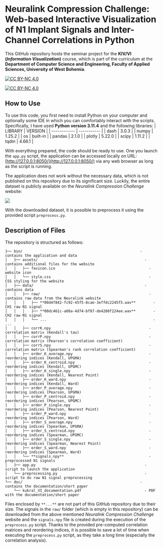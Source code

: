 # Neuralink Compression Challenge: Web-based Interactive Visualization of N1 Implant Signals and Inter-Channel Correlations in Python

This GitHub repository hosts the seminar project for the **KIV/VI (*Information Visualization*)** course, which is part of the curriculum at the **Department of Computer Science and Engineering, Faculty of Applied Sciences, University of West Bohemia**.

[![CC BY-NC 4.0][cc-by-nc-shield]][cc-by-nc]

[![CC BY-NC 4.0][cc-by-nc-image]][cc-by-nc]

[cc-by-nc]: https://creativecommons.org/licenses/by-nc/4.0/
[cc-by-nc-image]: https://licensebuttons.net/l/by-nc/4.0/88x31.png
[cc-by-nc-shield]: https://img.shields.io/badge/License-CC%20BY--NC%204.0-lightgrey.svg

## How to Use
To use this code, you first need to install Python on your computer and optionally some IDE in which you can comfortably interact with the scripts. Specifically, I have used **Python version 3.11.4** and the following libraries:
| LIBRARY      | VERSION     |
| ------------ | ----------- |
| dash         | 3.0.3       |
| numpy        | 1.25.2      |
| os           | built-in    |
| pandas       | 2.1.0       |
| plotly       | 5.22.0      |
| scipy        | 1.11.2      |
| tqdm         | 4.66.1      |

With everything prepared, the code should be ready to use. One you launch the `app.py` script, the application can be accessed locally on URL: [http://127.0.0.1:8050/](http://127.0.0.1:8050/) via any web browser as long as the script is running.

The application does not work without the necessary data, which is not published on this repository due to its significant size. Luckily, the entire dataset is publicly available on the *Neuralink Compression Challenge* website:

[<img src="https://img.shields.io/badge/URL-Neuralink Compression Challenge-white">](https://content.neuralink.com/compression-challenge/README.html)

With the downloaded dataset, it is possible to preprocess it using the provided script `preprocess.py`.

## Description of Files
The repository is structured as follows:
```
├── bin/                                                      - contains the application and data
│   ├── assets/                                                 - contains additional files for the website
│   │   ├── favicon.ico                                           - website icon
│   │   └── style.css                                             - CSS styling for the website
│   ├── data/                                                   - contains data
│   │   ├── raw/                                                  - contains raw data from the Neuralink website
│   │   │   ├── **00d4f842-fc92-45f5-8cae-3effdc2245f5.wav**        - CH1 raw N1 signal
│   │   │   ├── **00dc461c-a60a-4d74-bf87-de4208f224ee.wav**        - CH2 raw N1 signal
│   │   │   └── ...                                                 - ...
│   │   ├── corrK.npy                                             - correlation matrix (Kendall's tau)
│   │   ├── corrP.npy                                             - correlation matrix (Pearson's correlation coefficient)
│   │   ├── corrS.npy                                             - correlation matrix (Spearman's rank correlation coefficient)
│   │   ├── order_K_average.npy                                   - reordering indices (Kendall, UPGMA)
│   │   ├── order_K_centroid.npy                                  - reordering indices (Kendall, UPGMC)
│   │   ├── order_K_single.npy                                    - reordering indices (Kendall, Nearest Point)
│   │   ├── order_K_ward.npy                                      - reordering indices (Kendall, Ward)
│   │   ├── order_P_average.npy                                   - reordering indices (Pearson, UPGMA)
│   │   ├── order_P_centroid.npy                                  - reordering indices (Pearson, UPGMC)
│   │   ├── order_P_single.npy                                    - reordering indices (Pearson, Nearest Point)
│   │   ├── order_P_ward.npy                                      - reordering indices (Pearson, Ward)
│   │   ├── order_S_average.npy                                   - reordering indices (Spearman, UPGMA)
│   │   ├── order_S_centroid.npy                                  - reordering indices (Spearman, UPGMC)
│   │   ├── order_S_single.npy                                    - reordering indices (Spearman, Nearest Point)
│   │   ├── order_S_ward.npy                                      - reordering indices (Spearman, Ward)
│   │   └── **signals.npy**                                       - preprocessed N1 signals
│   ├── app.py                                                  - script to launch the application
│   └── preprocessing.py                                        - script to do raw N1 signal preprocessing
└── doc/                                                      - contains the documentation/short paper
    └── kukral_VI_documentation.pdf                             - PDF with the documentation/short paper
```

Files enclosed by `**...**` are not part of this GitHub repository due to their size. The signals in the `raw/` folder (which is empty in this repository) can be downloaded from the above mentioned *Neuralink Compression Challenge* website and the `signals.npy` file is created during the execution of the `preprocess.py` script. Thanks to the provided pre-computed correlation matrices and reordering indices, it is possible to save a lot of time when executing the `preprocess.py` script, as they take a long time (especially the correlation analysis).

